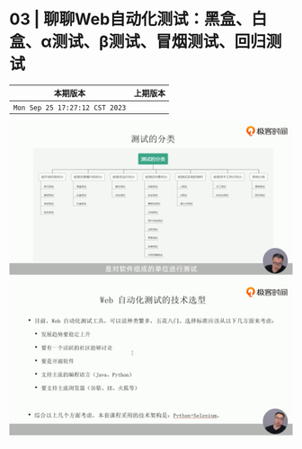 # 03 | 聊聊Web自动化测试：黑盒、白盒、α测试、β测试、冒烟测试、回归测试

|本期版本|上期版本
|:---:|:---:
`Mon Sep 25 17:27:12 CST 2023` | 

<img src="./01.png" />

<img src="./02.png" />

